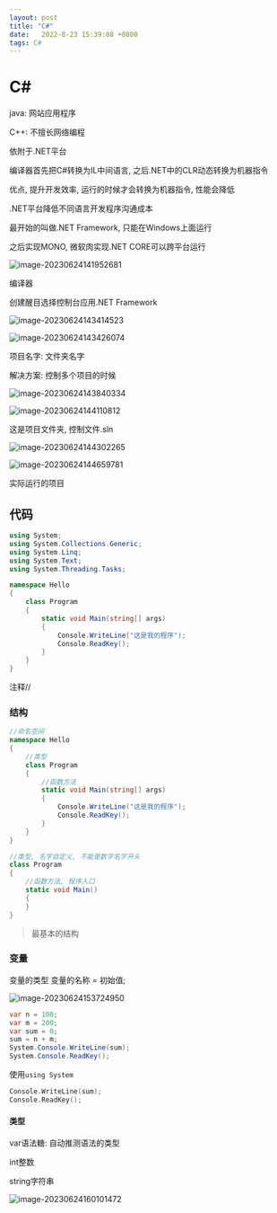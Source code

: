 ```yaml
---
layout: post
title: "C#" 
date:   2022-8-23 15:39:08 +0800
tags: C#
---
```


# C#

java: 网站应用程序

C++: 不擅长网络编程

依附于.NET平台

编译器首先把C#转换为IL中间语言, 之后.NET中的CLR动态转换为机器指令

优点, 提升开发效率, 运行的时候才会转换为机器指令, 性能会降低

.NET平台降低不同语言开发程序沟通成本

最开始的叫做.NET Framework, 只能在Windows上面运行

之后实现MONO, 微软肉实现.NET CORE可以跨平台运行

![image-20230624141952681](https://picture-01-1316374204.cos.ap-beijing.myqcloud.com/image/202408242257084.png)

编译器

创建醒目选择控制台应用.NET Framework

![image-20230624143414523](https://picture-01-1316374204.cos.ap-beijing.myqcloud.com/image/202408242257085.png)

![image-20230624143426074](https://picture-01-1316374204.cos.ap-beijing.myqcloud.com/image/202408242257086.png)

项目名字: 文件夹名字

解决方案: 控制多个项目的时候

![image-20230624143840334](https://picture-01-1316374204.cos.ap-beijing.myqcloud.com/image/202408242257087.png)

![image-20230624144110812](https://picture-01-1316374204.cos.ap-beijing.myqcloud.com/image/202408242257088.png)

这是项目文件夹, 控制文件.sln

![image-20230624144302265](https://picture-01-1316374204.cos.ap-beijing.myqcloud.com/image/202408242257089.png)



![image-20230624144659781](https://picture-01-1316374204.cos.ap-beijing.myqcloud.com/image/202408242257090.png)

实际运行的项目

## 代码

```c#
using System;
using System.Collections.Generic;
using System.Linq;
using System.Text;
using System.Threading.Tasks;

namespace Hello
{
    class Program
    {
        static void Main(string[] args)
        {
            Console.WriteLine("这是我的程序");
            Console.ReadKey();
        }
    }
}
```

注释//

### 结构

```c#
//命名空间
namespace Hello
{
    //类型
    class Program
    {
        //函数方法
        static void Main(string[] args)
        {
            Console.WriteLine("这是我的程序");
            Console.ReadKey();
        }
    }
}
```

```c#
//类型, 名字自定义, 不能是数字名字开头
class Program
{
    //函数方法, 程序入口
    static void Main()
    {
    }
}
```

>   最基本的结构

### 变量

变量的类型 变量的名称 = 初始值;

![image-20230624153724950](https://picture-01-1316374204.cos.ap-beijing.myqcloud.com/image/202408242257091.png)

```c#
var n = 100;
var m = 200;
var sum = 0;
sum = n + m;
System.Console.WriteLine(sum);
System.Console.ReadKey();
```

使用`using System`

```c
Console.WriteLine(sum);
Console.ReadKey();
```

#### 类型

var语法糖: 自动推测语法的类型

int整数

string字符串

![image-20230624160101472](https://picture-01-1316374204.cos.ap-beijing.myqcloud.com/image/202408242257092.png)























